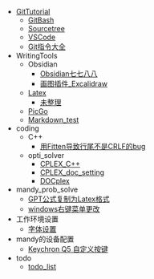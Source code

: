 * [GitTutorial](/01_GitTutorial/01_GitTutorial.md)
  * [GitBash](/01_GitTutorial/02_GitBash.md)
  * [Sourcetree](/01_GitTutorial/03_Sourcetree.md)
  * [VSCode](/01_GitTutorial/04_VSCode.md)
  * [Git指令大全](/01_GitTutorial/99_GitCommendList.md)
* WritingTools
  * Obsidian
    * [Obsidian七七八八](/02_WritingTools/01_Obsidian/01_Obsidian_collect.md)
    * [画图插件_Excalidraw](/02_WritingTools/01_Obsidian/Plugin_Excalidraw.md)
  * [Latex](/02_WritingTools/02_Latex/02_Latex.md)
    * [未整理](/02_WritingTools/02_Latex/未整理.md)
  * [PicGo](/02_WritingTools/08_PicGo.md)
  * [Markdown_test](/02_WritingTools/09_Markdown_test.md)
* coding
  * C++
    * [用Fitten导致行尾不是CRLF的bug](/03_coding/01_C++/用Fitten导致行尾不是CRLF的bug.md)
  * opti_solver
    * [CPLEX_C++](/03_coding/04_opti_solver/CPLEX_C++.md)
    * [CPLEX_doc_setting](/03_coding/04_opti_solver/CPLEX_doc_setting.md)
    * [DOCplex](/03_coding/04_opti_solver/DOCplex.md)
* mandy_prob_solve
  * [GPT公式复制为Latex格式](/88_mandy_prob_solve/gpt_latex_copy.md)
  * [windows右键菜单更改](/88_mandy_prob_solve/windows_context_modify.md)
* 工作环境设置
  * [字体设置](/97_work_setting/01_font_setting.md)
* mandy的设备配置
  * [Keychron Q5 自定义按键](/98_mandy_devices/Keychron_Q5_Setting.md)
* todo
  * [todo_list](/99_todo/todo_list.md)
